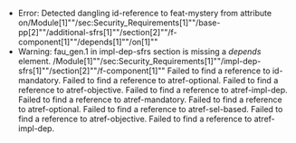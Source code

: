 * Error: Detected dangling id-reference to feat-mystery from attribute
        on/Module[1]""/sec:Security_Requirements[1]""/base-pp[2]""/additional-sfrs[1]""/section[2]""/f-component[1]""/depends[1]""/on[1]""
* Warning: fau_gen.1 in impl-dep-sfrs section is missing a _depends_ element. /Module[1]""/sec:Security_Requirements[1]""/impl-dep-sfrs[1]""/section[2]""/f-component[1]""
 Failed to find a reference to id-mandatory.
 Failed to find a reference to atref-optional.
 Failed to find a reference to atref-objective.
 Failed to find a reference to atref-impl-dep.
 Failed to find a reference to atref-mandatory.
 Failed to find a reference to atref-optional.
 Failed to find a reference to atref-sel-based.
 Failed to find a reference to atref-objective.
 Failed to find a reference to atref-impl-dep.
